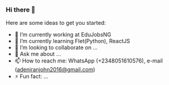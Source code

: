 ### Hi there 👋

<!--
**tImIhAcK/timihack** is a ✨ _special_ ✨ repository because its `README.md` (this file) appears on your GitHub profile.
-->

Here are some ideas to get you started:

- 🔭 I’m currently working at EduJobsNG
- 🌱 I’m currently learning Flet(Python), ReactJS
- 👯 I’m looking to collaborate on ...
- 💬 Ask me about ...
- 📫 How to reach me: WhatsApp (+2348051610576), e-mail (adeniranjohn2016@gmail.com)
- ⚡ Fun fact: ...
